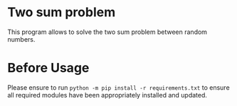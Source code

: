 # Two sum problem

This program allows to solve the two sum problem between random numbers.

# Before Usage
Please ensure to run `python -m pip install -r requirements.txt` to ensure all required modules have been appropriately installed and updated.
